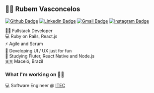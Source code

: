 ## :man_technologist: Rubem Vasconcelos
[![Github Badge](https://img.shields.io/badge/-Github-000?style=flat-square&logo=Github&logoColor=white&link=https://github.com/rubemfsv)](https://github.com/rubemfsv)
[![Linkedin Badge](https://img.shields.io/badge/-LinkedIn-blue?style=flat-square&logo=Linkedin&logoColor=white&link=https://www.linkedin.com/in/rubemfsv/)](https://www.linkedin.com/in/rubemfsv/)
[![Gmail Badge](https://img.shields.io/badge/-Gmail-c14438?style=flat-square&logo=Gmail&logoColor=white&link=mailto:rubemfsv15@gmail.com)](mailto:rubemfsv15@gmail.com)
[![Instagram Badge](https://img.shields.io/badge/-Instagram-BF008C?style=flat-square&logo=Instagram&logoColor=white&link=https://www.instagram.com/rubemfsv)](https://www.instagram.com/rubemfsv) 


👨‍💻 Fullstack Developer <br>
💻 Ruby on Rails, React.js <br>
⚡ Agile and Scrum <br> 
📱 Developing UI / UX just for fun <br>
🚀 Studying Fluter, React Native and Node.js <br>
🇧🇷 Maceió, Brazil <br>

### What I'm working on 👨‍💻

💻 Software Engineer @ [ITEC](http://www.itec.al.gov.br/) <br>
